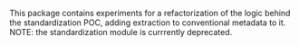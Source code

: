 This package contains experiments for a refactorization of the logic behind the standardization POC, adding extraction to conventional metadata to it.
NOTE: the standardization module is currrently deprecated.